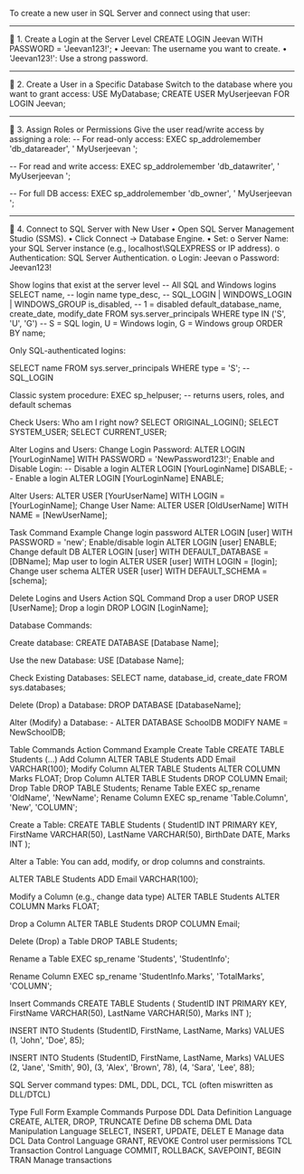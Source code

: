 To create a new user in SQL Server and connect using that user:
________________________________________
🔸 1. Create a Login at the Server Level
CREATE LOGIN Jeevan WITH PASSWORD = 'Jeevan123!';
•	Jeevan: The username you want to create.
•	'Jeevan123!': Use a strong password.
________________________________________
🔸 2. Create a User in a Specific Database
Switch to the database where you want to grant access:
USE MyDatabase;
CREATE USER MyUserjeevan FOR LOGIN Jeevan;
________________________________________
🔸 3. Assign Roles or Permissions
Give the user read/write access by assigning a role:
-- For read-only access:
EXEC sp_addrolemember 'db_datareader', ' MyUserjeevan ';

-- For read and write access:
EXEC sp_addrolemember 'db_datawriter', ' MyUserjeevan ';

-- For full DB access:
EXEC sp_addrolemember 'db_owner', ' MyUserjeevan ';
________________________________________
🔸 4. Connect to SQL Server with New User
•	Open SQL Server Management Studio (SSMS).
•	Click Connect → Database Engine.
•	Set:
o	Server Name: your SQL Server instance (e.g., localhost\SQLEXPRESS or IP address).
o	Authentication: SQL Server Authentication.
o	Login: Jeevan
o	Password: Jeevan123!


Show logins that exist at the server level
-- All SQL and Windows logins
SELECT  name,                                    -- login name
        type_desc,                               -- SQL_LOGIN | WINDOWS_LOGIN | WINDOWS_GROUP
        is_disabled,                             -- 1 = disabled
        default_database_name,
        create_date,
        modify_date
FROM    sys.server_principals
WHERE   type IN ('S', 'U', 'G')                  -- S = SQL login, U = Windows login, G = Windows group
ORDER BY name;

Only SQL-authenticated logins:

SELECT name
FROM   sys.server_principals
WHERE  type = 'S';   -- SQL_LOGIN

Classic system procedure:
EXEC sp_helpuser;        -- returns users, roles, and default schemas

Check Users: 
Who am I right now?
SELECT ORIGINAL_LOGIN(); 
SELECT  SYSTEM_USER; 
SELECT  CURRENT_USER;

Alter Logins and Users: 
Change Login Password:
ALTER LOGIN [YourLoginName] WITH PASSWORD = 'NewPassword123!';
Enable and Disable Login: 
-- Disable a login
ALTER LOGIN [YourLoginName] DISABLE;
-- Enable a login
ALTER LOGIN [YourLoginName] ENABLE;



Alter Users:
ALTER USER [YourUserName] WITH LOGIN = [YourLoginName];
Change User Name:
ALTER USER [OldUserName] WITH NAME = [NewUserName];

Task	Command Example
Change login password	ALTER LOGIN [user] WITH PASSWORD = 'new';
Enable/disable login	ALTER LOGIN [user] ENABLE;
Change default DB	ALTER LOGIN [user] WITH DEFAULT_DATABASE = [DBName];
Map user to login	ALTER USER [user] WITH LOGIN = [login];
Change user schema	ALTER USER [user] WITH DEFAULT_SCHEMA = [schema];

Delete Logins and Users
Action	SQL Command
Drop a user	DROP USER [UserName];
Drop a login	DROP LOGIN [LoginName];


Database Commands:

Create database:
CREATE DATABASE [Database Name];

Use the new Database: 
USE [Database Name];

Check Existing Databases: 
SELECT name, database_id, create_date 
FROM sys.databases;

Delete (Drop) a Database:
DROP DATABASE [DatabaseName];

Alter (Modify) a Database: -
ALTER DATABASE SchoolDB MODIFY NAME = NewSchoolDB;


Table Commands
Action	Command Example
Create Table	CREATE TABLE Students (...)
Add Column	ALTER TABLE Students ADD Email VARCHAR(100);
Modify Column	ALTER TABLE Students ALTER COLUMN Marks FLOAT;
Drop Column	ALTER TABLE Students DROP COLUMN Email;
Drop Table	DROP TABLE Students;
Rename Table	EXEC sp_rename 'OldName', 'NewName';
Rename Column	EXEC sp_rename 'Table.Column', 'New', 'COLUMN';


Create a Table: 
CREATE TABLE Students (
    StudentID INT PRIMARY KEY,
    FirstName VARCHAR(50),
    LastName VARCHAR(50),
    BirthDate DATE,
    Marks INT
);

Alter a Table:
You can add, modify, or drop columns and constraints.

ALTER TABLE Students ADD Email VARCHAR(100);

Modify a Column (e.g., change data type)
ALTER TABLE Students ALTER COLUMN Marks FLOAT;

Drop a Column
ALTER TABLE Students DROP COLUMN Email;

Delete (Drop) a Table
DROP TABLE Students;

Rename a Table 
EXEC sp_rename 'Students', 'StudentInfo';

Rename Column
EXEC sp_rename 'StudentInfo.Marks', 'TotalMarks', 'COLUMN';


Insert Commands
CREATE TABLE Students (
    StudentID INT PRIMARY KEY,
    FirstName VARCHAR(50),
    LastName VARCHAR(50),
    Marks INT
);

INSERT INTO Students (StudentID, FirstName, LastName, Marks)
VALUES (1, 'John', 'Doe', 85);

INSERT INTO Students (StudentID, FirstName, LastName, Marks)
VALUES 
(2, 'Jane', 'Smith', 90),
(3, 'Alex', 'Brown', 78),
(4, 'Sara', 'Lee', 88);


SQL Server command types: DML, DDL, DCL, TCL (often miswritten as DLL/DTCL)

Type	Full Form	Example Commands	Purpose
DDL	Data Definition Language	CREATE, ALTER, DROP, TRUNCATE	Define DB schema
DML	Data Manipulation Language	SELECT, INSERT, UPDATE, DELET
E	Manage data
DCL	Data Control Language	GRANT, REVOKE	Control user permissions
TCL	Transaction Control Language	COMMIT, ROLLBACK, SAVEPOINT, BEGIN TRAN	Manage transactions

